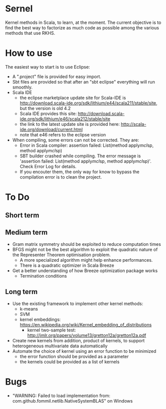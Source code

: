 # Sernel

Kernel methods in Scala, to learn, at the moment. The current objective is to find the best way to factorize as much code as possible among the various methods that use RKHS.

# How to use

The easiest way to start is to use Eclipse:
- A ".project" file is provided for easy import.
- Sbt files are provided so that after an "sbt eclipse" everything will run smoothly.
- Scala IDE
    - the eclipse marketplace update site for Scala-IDE is http://download.scala-ide.org/sdk/lithium/e44/scala211/stable/site, but the version is old 4.2
    - Scala IDE provides this site: http://download.scala-ide.org/sdk/lithium/e46/scala212/stable/site
    - the link to the latest update site is provided here: http://scala-ide.org/download/current.html
    - note that e46 refers to the eclipse version
- When compiling, some errors can not be corrected. They are:
    - Error in Scala compiler: assertion failed: List(method apply$mcI$sp, method apply$mcI$sp)
    - SBT builder crashed while compiling. The error message is 'assertion failed: List(method apply$mcI$sp, method apply$mcI$sp)'. Check Error Log for details.
    - If you encouter them, the only way for know to bypass the compilation error is to clean the project.

# To Do

## Short term

## Medium term

- Gram matrix symmetry should be exploited to reduce computation times
- BFGS might not be the best algorithm to exploit the quadratic nature of the Representer Theorem optimisation problem.
    - A more specialized algorithm might help enhance performances.
    - There is a quadratic optimizer in Scala Breeze
- Get a better understanding of how Breeze optimization package works
	- Termination conditions

## Long term

- Use the existing framework to implement other kernel methods:
    - k-means
    - SVM
    - kernel embeddings: https://en.wikipedia.org/wiki/Kernel_embedding_of_distributions
        - kernel two-sample test: http://jmlr.org/papers/volume13/gretton12a/gretton12a.pdf
- Create new kernels from addition, product of kernels, to support heterogeneous multivariate data automatically
- Automate the choice of kernel using an error function to be minimized
    - the error function should be provided as a parameter
    - the kernels could be provided as a list of kernels

# Bugs

- "WARNING: Failed to load implementation from: com.github.fommil.netlib.NativeSystemBLAS" on Windows